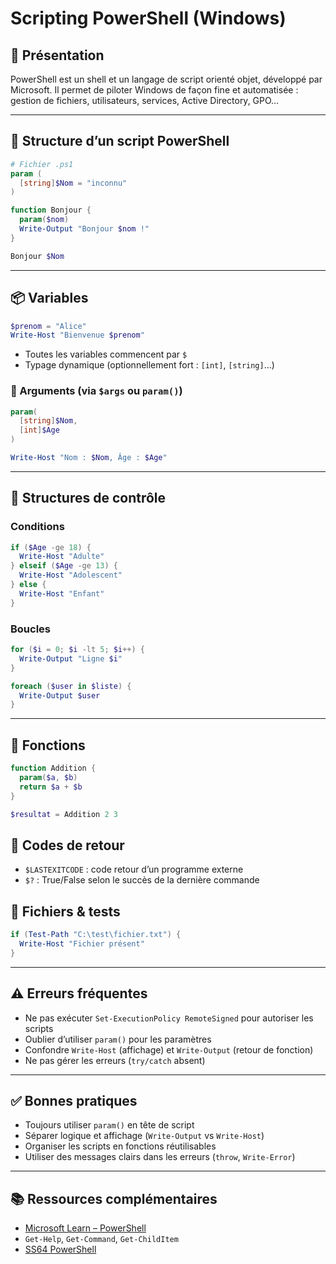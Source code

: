 # Scripting PowerShell (Windows)

## 📌 Présentation

PowerShell est un shell et un langage de script orienté objet, développé par Microsoft. Il permet de piloter Windows de façon fine et automatisée : gestion de fichiers, utilisateurs, services, Active Directory, GPO…

---

## 🧱 Structure d’un script PowerShell

```powershell
# Fichier .ps1
param (
  [string]$Nom = "inconnu"
)

function Bonjour {
  param($nom)
  Write-Output "Bonjour $nom !"
}

Bonjour $Nom
```

---

## 📦 Variables

```powershell
$prenom = "Alice"
Write-Host "Bienvenue $prenom"
```
- Toutes les variables commencent par `$`
- Typage dynamique (optionnellement fort : `[int]`, `[string]`...)

### 🧾 Arguments (via `$args` ou `param()`)

```powershell
param(
  [string]$Nom,
  [int]$Age
)

Write-Host "Nom : $Nom, Âge : $Age"
```

---

## 🔁 Structures de contrôle
### Conditions

```powershell
if ($Age -ge 18) {
  Write-Host "Adulte"
} elseif ($Age -ge 13) {
  Write-Host "Adolescent"
} else {
  Write-Host "Enfant"
}
```

### Boucles

```powershell
for ($i = 0; $i -lt 5; $i++) {
  Write-Output "Ligne $i"
}

foreach ($user in $liste) {
  Write-Output $user
}
```

---

## 🔧 Fonctions

```powershell
function Addition {
  param($a, $b)
  return $a + $b
}

$resultat = Addition 2 3
```

## 🚦 Codes de retour
- `$LASTEXITCODE` : code retour d’un programme externe
- `$?` : True/False selon le succès de la dernière commande

## 📁 Fichiers & tests

```powershell
if (Test-Path "C:\test\fichier.txt") {
  Write-Host "Fichier présent"
}
```

---

## ⚠️ Erreurs fréquentes

- Ne pas exécuter `Set-ExecutionPolicy RemoteSigned` pour autoriser les scripts
- Oublier d’utiliser `param()` pour les paramètres
- Confondre `Write-Host` (affichage) et `Write-Output` (retour de fonction)
- Ne pas gérer les erreurs (`try/catch` absent)

---

## ✅ Bonnes pratiques

- Toujours utiliser `param()` en tête de script
- Séparer logique et affichage (`Write-Output` vs `Write-Host`)
- Organiser les scripts en fonctions réutilisables
- Utiliser des messages clairs dans les erreurs (`throw`, `Write-Error`)

---

## 📚 Ressources complémentaires

- [Microsoft Learn – PowerShell](https://learn.microsoft.com/fr-fr/powershell/)
- `Get-Help`, `Get-Command`, `Get-ChildItem`
- [SS64 PowerShell](https://ss64.com/ps/)
